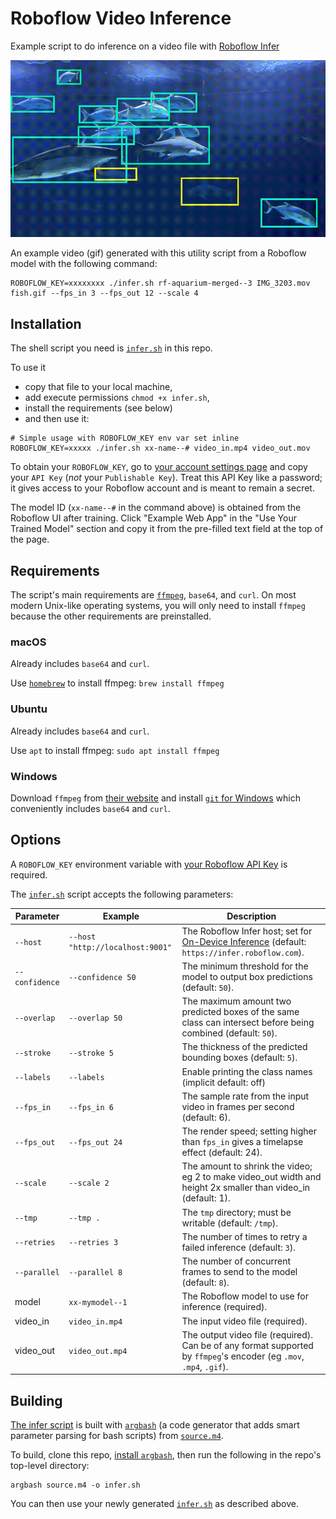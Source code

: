 # Roboflow Video Inference
Example script to do inference on a video file with
[Roboflow Infer](https://docs.roboflow.com/inference/hosted-api)

![Example Output](fish.gif)

An example video (gif) generated with this utility script from a Roboflow model
with the following command:

```
ROBOFLOW_KEY=xxxxxxxx ./infer.sh rf-aquarium-merged--3 IMG_3203.mov fish.gif --fps_in 3 --fps_out 12 --scale 4
```

## Installation

The shell script you need is [`infer.sh`](infer.sh) in this repo.

To use it
* copy that file to your local machine,
* add execute permissions `chmod +x infer.sh`,
* install the requirements (see below)
* and then use it:

```
# Simple usage with ROBOFLOW_KEY env var set inline
ROBOFLOW_KEY=xxxxx ./infer.sh xx-name--# video_in.mp4 video_out.mov
```

To obtain your `ROBOFLOW_KEY`, go to
[your account settings page](https://app.roboflow.com/account/api) and copy
your `API Key` (*not* your `Publishable Key`). Treat this API Key like a password;
it gives access to your Roboflow account and is meant to remain a secret.

The model ID (`xx-name--#` in the command above) is obtained from the Roboflow
UI after training. Click "Example Web App" in the "Use Your Trained Model" section
and copy it from the pre-filled text field at the top of the page.

## Requirements

The script's main requirements are [`ffmpeg`](https://www.ffmpeg.org/),
`base64`, and `curl`. On most modern Unix-like operating systems, you will only
need to install `ffmpeg` because the other requirements are preinstalled.

### macOS

Already includes `base64` and `curl`.

Use [`homebrew`](https://brew.sh/) to install ffmpeg: `brew install ffmpeg`

### Ubuntu

Already includes `base64` and `curl`.

Use `apt` to install ffmpeg: `sudo apt install ffmpeg`

### Windows

Download `ffmpeg` from [their website](https://www.ffmpeg.org/download.html) and
install [`git` for Windows](https://git-scm.com/downloads) which conveniently
includes `base64` and `curl`.

## Options

A `ROBOFLOW_KEY` environment variable with
[your Roboflow API Key](https://app.roboflow.com/account/api)
is required.

The [`infer.sh`](infer.sh) script accepts the following parameters:

| Parameter       | Example                          | Description
|    ---          |   ---                            |     ---
| `--host`        | `--host "http://localhost:9001"` | The Roboflow Infer host; set for [On-Device Inference](https://docs.roboflow.com/inference/nvidia-jetson) (default: `https://infer.roboflow.com`).
| `--confidence`  | `--confidence 50`                | The minimum threshold for the model to output box predictions (default: `50`).
| `--overlap`     | `--overlap 50`                   | The maximum amount two predicted boxes of the same class can intersect before being combined (default: `50`).
| `--stroke`      | `--stroke 5`                     | The thickness of the predicted bounding boxes (default: `5`).
| `--labels`      | `--labels`                       | Enable printing the class names (implicit default: off)
| `--fps_in`      | `--fps_in 6`                     | The sample rate from the input video in frames per second (default: 6).
| `--fps_out`     | `--fps_out 24`                   | The render speed; setting higher than `fps_in` gives a timelapse effect (default: 24).
| `--scale`       | `--scale 2`                      | The amount to shrink the video; eg 2 to make video_out width and height 2x smaller than video_in (default: 1).
| `--tmp`         | `--tmp .`                        | The `tmp` directory; must be writable (default: `/tmp`).
| `--retries`     | `--retries 3`                    | The number of times to retry a failed inference (default: `3`).
| `--parallel`    | `--parallel 8`                   | The number of concurrent frames to send to the model (default: `8`).
| model           | `xx-mymodel--1`                  | The Roboflow model to use for inference (required).
| video_in        | `video_in.mp4`                   | The input video file (required).
| video_out       | `video_out.mp4`                  | The output video file (required). Can be of any format supported by `ffmpeg`'s encoder (eg `.mov`, `.mp4`, `.gif`).

## Building

[The infer script](infer.sh) is built with [`argbash`](https://argbash.io)
(a code generator that adds smart parameter parsing for bash scripts)
from [`source.m4`](source.m4).

To build, clone this repo, [install `argbash`](https://argbash.readthedocs.io/en/stable/install.html),
then run the following in the repo's top-level directory:

```
argbash source.m4 -o infer.sh
```

You can then use your newly generated [`infer.sh`](infer.sh) as described above.
